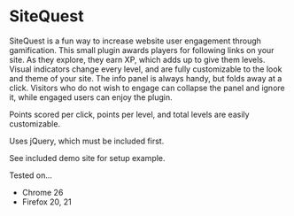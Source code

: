 SiteQuest
=========

SiteQuest is a fun way to increase website user engagement through gamification. This small plugin awards players for following links on your site. As they explore, they earn XP, which adds up to give them levels. Visual indicators change every level, and are fully customizable to the look and theme of your site. The info panel is always handy, but folds away at a click. Visitors who do not wish to engage can collapse the panel and ignore it, while engaged users can enjoy the plugin.

Points scored per click, points per level, and total levels are easily customizable.

Uses jQuery, which must be included first.

See included demo site for setup example.

Tested on...

* Chrome 26
* Firefox 20, 21